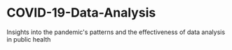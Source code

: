 # COVID-19-Data-Analysis
Insights into the pandemic's patterns and the effectiveness of data analysis in public health
